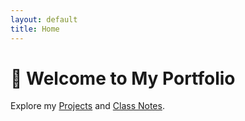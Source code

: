 ```yaml
---
layout: default
title: Home
---
```


# 👋 Welcome to My Portfolio

Explore my [Projects](/projects.html) and [Class Notes](/notes.html).